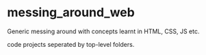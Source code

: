 # messing_around_web
Generic messing around with concepts learnt in HTML, CSS, JS etc.

code projects seperated by top-level folders.
